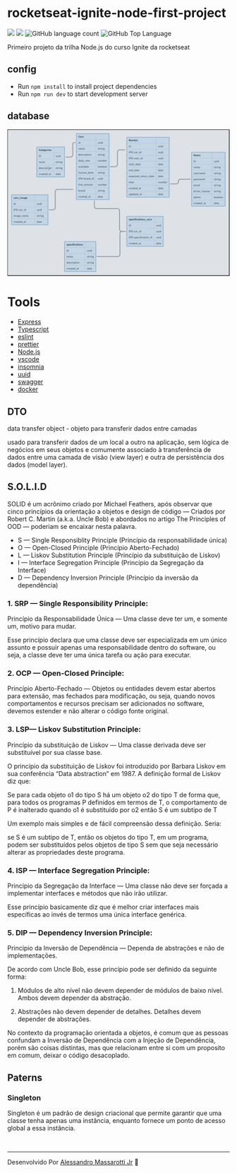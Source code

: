 # rocketseat-ignite-node-first-project


<p>
  <img src="https://img.shields.io/badge/made%20by-Alessandro%20Massarotti%20Jr-90c53f?style=flat-square">
  <img src="https://img.shields.io/badge/Node.js-16.17.0-90c53f?style=flat-square">
  <img alt="GitHub language count" src="https://img.shields.io/github/languages/count/alessandro-massarotti-Jr/rocketseat-ignite-node-first-project?color=90c53f&style=flat-square">
  <img alt="GitHub Top Language" src="https://img.shields.io/github/languages/top/alessandro-massarotti-Jr/rocketseat-ignite-node-first-project?color=90c53f&style=flat-square">
</p>

Primeiro projeto da trilha Node.js do curso Ignite da rocketseat


## config

 - Run `npm install` to install project dependencies
 - Run `npm run dev` to start development server

## database

 <img src="./diagram.png" alt="diagrama">

# Tools

 - [Express](https://expressjs.com/)
 - [Typescript](https://www.typescriptlang.org/)
 - [eslint](https://eslint.org/)
 - [prettier](https://prettier.io/)
 - [Node.js](https://nodejs.org/en/docs/)
 - [vscode](https://code.visualstudio.com/)
 - [insomnia](https://insomnia.rest/)
 - [uuid](https://www.npmjs.com/package/uuid)
 - [swagger](https://swagger.io/)
 - [docker](https://www.docker.com/)


## DTO

data transfer object - objeto para transferir dados entre camadas

usado para transferir dados de um local a outro na aplicação, sem lógica de negócios em seus objetos e comumente associado à transferência de dados entre uma camada de visão (view layer) e outra de persistência dos dados (model layer).

## S.O.L.I.D

SOLID é um acrônimo criado por Michael Feathers, após observar que cinco princípios da orientação a objetos e design de código — Criados por Robert C. Martin (a.k.a. Uncle Bob) e abordados no artigo The Principles of OOD — poderiam se encaixar nesta palavra.

 - S — Single Responsiblity Principle (Princípio da responsabilidade única)
 - O — Open-Closed Principle (Princípio Aberto-Fechado)
 - L — Liskov Substitution Principle (Princípio da substituição de Liskov)
 - I — Interface Segregation Principle (Princípio da Segregação da Interface)
 - D — Dependency Inversion Principle (Princípio da inversão da dependência)

### 1. SRP — Single Responsibility Principle:

Princípio da Responsabilidade Única — Uma classe deve ter um, e somente um, motivo para mudar.

Esse princípio declara que uma classe deve ser especializada em um único assunto e possuir apenas uma responsabilidade dentro do software, ou seja, a classe deve ter uma única tarefa ou ação para executar.


### 2. OCP — Open-Closed Principle:
 
Princípio Aberto-Fechado — Objetos ou entidades devem estar abertos para extensão, mas fechados para modificação, ou seja, quando novos comportamentos e recursos precisam ser adicionados no software, devemos estender e não alterar o código fonte original.

### 3. LSP— Liskov Substitution Principle:

Princípio da substituição de Liskov — Uma classe derivada deve ser substituível por sua classe base.

O princípio da substituição de Liskov foi introduzido por Barbara Liskov em sua conferência “Data abstraction” em 1987. A definição formal de Liskov diz que:

Se para cada objeto o1 do tipo S há um objeto o2 do tipo T de forma que, para todos os programas P definidos em termos de T, o comportamento de P é inalterado quando o1 é substituído por o2 então S é um subtipo de T

Um exemplo mais simples e de fácil compreensão dessa definição. Seria:

se S é um subtipo de T, então os objetos do tipo T, em um programa, podem ser substituídos pelos objetos de tipo S sem que seja necessário alterar as propriedades deste programa.


### 4. ISP — Interface Segregation Principle:
   
Princípio da Segregação da Interface — Uma classe não deve ser forçada a implementar interfaces e métodos que não irão utilizar.

Esse princípio basicamente diz que é melhor criar interfaces mais específicas ao invés de termos uma única interface genérica.

### 5. DIP — Dependency Inversion Principle:
   
Princípio da Inversão de Dependência — Dependa de abstrações e não de implementações.

De acordo com Uncle Bob, esse princípio pode ser definido da seguinte forma:

1. Módulos de alto nível não devem depender de módulos de baixo nível. Ambos devem depender da abstração.

2. Abstrações não devem depender de detalhes. Detalhes devem depender de abstrações.

No contexto da programação orientada a objetos, é comum que as pessoas confundam a Inversão de Dependência com a Injeção de Dependência, porém são coisas distintas, mas que relacionam entre si com um proposito em comum, deixar o código desacoplado.

## Paterns

### Singleton

Singleton é um padrão de design criacional que permite garantir que uma classe tenha apenas uma instância, enquanto fornece um ponto de acesso global a essa instância.

<br>

---

Desenvolvido Por [Alessandro Massarotti Jr](https://github.com/alessandro-massarotti-jr) 🤖